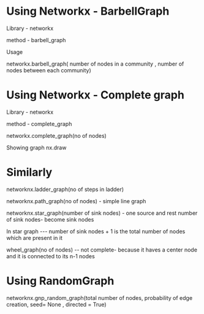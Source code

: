 # Using Networkx - BarbellGraph

Library - networkx

method  - barbell_graph 


Usage 

networkx.barbell_graph( number of nodes in a community , number of nodes between each community)


# Using Networkx - Complete graph 

Library - networkx

method - complete_graph

networkx.complete_graph(no of nodes)


Showing graph  nx.draw

# Similarly 

networknx.ladder_graph(no of steps in ladder)

networknx.path_graph(no of nodes) - simple line graph 

networknx.star_graph(number of sink nodes) - one source and rest number of sink nodes- become sink nodes

In star graph --- number of sink nodes + 1 is the total number of nodes which are present in it 


wheel_graph(no of nodes) -- not complete- because it haves a center node and it is connected to its n-1 nodes


# Using RandomGraph

networknx.gnp_random_graph(total number of nodes, probability of edge creation, seed= None , directed = True)


